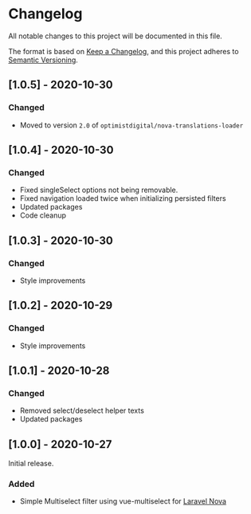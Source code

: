 # Changelog

All notable changes to this project will be documented in this file.

The format is based on [Keep a Changelog](https://keepachangelog.com/en/1.0.0/),
and this project adheres to [Semantic Versioning](https://semver.org/spec/v2.0.0.html).

## [1.0.5] - 2020-10-30

### Changed

- Moved to version `2.0` of `optimistdigital/nova-translations-loader`

## [1.0.4] - 2020-10-30

### Changed

- Fixed singleSelect options not being removable.
- Fixed navigation loaded twice when initializing persisted filters
- Updated packages
- Code cleanup

## [1.0.3] - 2020-10-30

### Changed

- Style improvements

## [1.0.2] - 2020-10-29

### Changed

- Style improvements

## [1.0.1] - 2020-10-28

### Changed

- Removed select/deselect helper texts
- Updated packages

## [1.0.0] - 2020-10-27

Initial release.

### Added

- Simple Multiselect filter using vue-multiselect for [Laravel Nova](https://nova.laravel.com)
